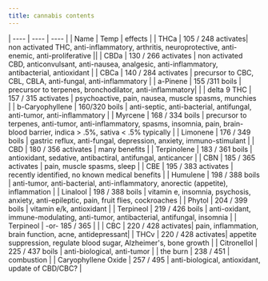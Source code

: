 ```yaml
---
title: cannabis contents
---
```


| ---- | ---- | ---- |
| Name | Temp | effects |
| THCa | 105 / 248 activates| non activated THC, anti-inflammatory, arthritis, neuroprotective, anti-enemic, anti-proliferative ||
| CBDa | 130 / 266 activates | non activated CBD, anticonvulsant, anti-nausea, analgesic, anti-inflammatory, antibacterial, antioxidant |
| CBCa | 140 / 284 activates | precursor to CBC, CBL, CBLA, anti-fungal, anti-inflammatory |
| a-Pinene | 155 /311 boils | precursor to terpenes, bronchodilator, anti-inflammatory| |
| delta 9 THC | 157 / 315 activates | psychoactive, pain, nausea, muscle spasms, munchies |
| b-Caryophyllene | 160/320 boils | anti-septic, anti-bacterial, antifungal, anti-tumor, anti-inflammatory |
| Myrcene | 168 / 334 boils | precursor to terpenes, anti-tumor, anti-inflammatory, spasms, insomnia, pain, brain-blood barrier, indica > .5%, sativa < .5% typically |
| Limonene | 176 / 349 boils | gastric reflux, anti-fungal, depression, anxiety, immuno-stimulant |
| CBD | 180 / 356 activates | many benefits |
| Terpinolene | 183 / 361 boils | antioxidant, sedative, antibactiral, antifungal, anticancer |
| CBN | 185 / 365 activates | pain, muscle spasms, sleep |
| CBE | 195 / 383 activates | recently identified, no known medical benefits |
| Humulene | 198 / 388 boils | anti-tumor, anti-bacterial, anti-inflammatory, anorectic (appetite), inflammation | 
| Linalool | 198 / 388 boils | vitamin e, insomnia, psychosis, anxiety, anti-epileptic, pain, fruit flies, cockroaches | 
| Phytol | 204 / 399 boils | vitamin e/k, antioxidant |
| Terpineol | 219 / 426 boils | anti-oxidant, immune-modulating, anti-tumor, antibacterial, antifungal, insomnia |
| Terpineol | -or- 185 / 365  | |
| CBC | 220 / 428 activates| pain, inflammation, brain function, acne, antidepressant|
| THCv | 220 / 428 activates| appetite suppression, regulate blood sugar, Alzheimer's, bone growth |
| Citronellol | 225 / 437 boils | anti-biological, anti-tumor |
| the burn | 238 / 451 | combustion |
| Caryophyllene Oxide | 257 / 495 | anti-biological, antioxidant, update of CBD/CBC? |

